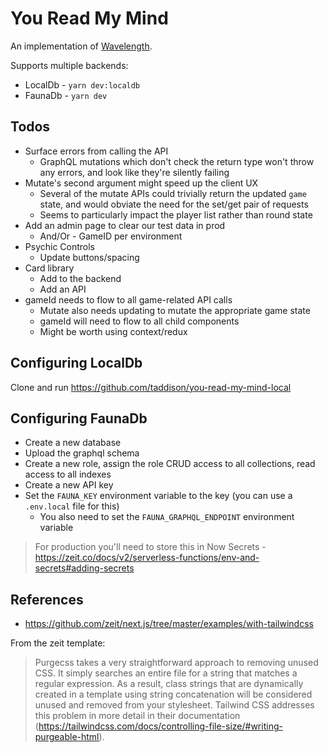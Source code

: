# You Read My Mind

An implementation of [Wavelength].

Supports multiple backends:
- LocalDb - `yarn dev:localdb`
- FaunaDb - `yarn dev`

## Todos

- Surface errors from calling the API
  - GraphQL mutations which don't check the return type won't throw any errors, and look like they're silently failing
- Mutate's second argument might speed up the client UX
  - Several of the mutate APIs could trivially return the updated `game` state, and would obviate the need for the set/get pair of requests
  - Seems to particularly impact the player list rather than round state
- Add an admin page to clear our test data in prod
  - And/Or - GameID per environment
- Psychic Controls
  - Update buttons/spacing
- Card library
  - Add to the backend
  - Add an API
- gameId needs to flow to all game-related API calls
  - Mutate also needs updating to mutate the appropriate game state
  - gameId will need to flow to all child components
  - Might be worth using context/redux

## Configuring LocalDb

Clone and run https://github.com/taddison/you-read-my-mind-local

## Configuring FaunaDb

- Create a new database
- Upload the graphql schema
- Create a new role, assign the role CRUD access to all collections, read access to all indexes
- Create a new API key
- Set the `FAUNA_KEY` environment variable to the key (you can use a `.env.local` file for this)
  - You also need to set the `FAUNA_GRAPHQL_ENDPOINT` environment variable

> For production you'll need to store this in Now Secrets - https://zeit.co/docs/v2/serverless-functions/env-and-secrets#adding-secrets

## References

- https://github.com/zeit/next.js/tree/master/examples/with-tailwindcss

From the zeit template:

> Purgecss takes a very straightforward approach to removing unused CSS. It simply searches an entire file for a string that matches a regular expression. As a result, class strings that are dynamically created in a template using string concatenation will be considered unused and removed from your stylesheet. Tailwind CSS addresses this problem in more detail in their documentation (https://tailwindcss.com/docs/controlling-file-size/#writing-purgeable-html).

[wavelength]: https://www.wavelength.zone/

